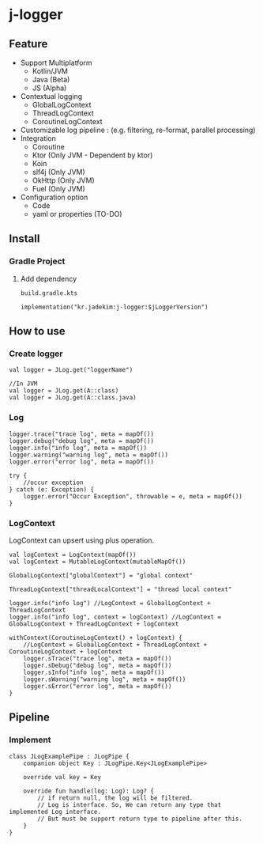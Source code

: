 # j-logger

## Feature
* Support Multiplatform
  * Kotlin/JVM
  * Java (Beta)
  * JS (Alpha)
* Contextual logging
  * GlobalLogContext
  * ThreadLogContext
  * CoroutineLogContext
* Customizable log pipeline : (e.g. filtering, re-format, parallel processing)
* Integration
  * Coroutine
  * Ktor (Only JVM - Dependent by ktor)
  * Koin
  * slf4j (Only JVM)
  * OkHttp (Only JVM)
  * Fuel (Only JVM)
* Configuration option
  * Code
  * yaml or properties (TO-DO)

## Install
### Gradle Project
1. Add dependency
    ```
    build.gradle.kts
   
    implementation("kr.jadekim:j-logger:$jLoggerVersion")
    ```
## How to use
### Create logger
```
val logger = JLog.get("loggerName")

//In JVM
val logger = JLog.get(A::class)
val logger = JLog.get(A::class.java)
```
### Log
```
logger.trace("trace log", meta = mapOf())
logger.debug("debug log", meta = mapOf())
logger.info("info log", meta = mapOf())
logger.warning("warning log", meta = mapOf())
logger.error("error log", meta = mapOf())

try {
    //occur exception
} catch (e: Exception) {
    logger.error("Occur Exception", throwable = e, meta = mapOf())
}
```
### LogContext
LogContext can upsert using plus operation.
```
val logContext = LogContext(mapOf())
val logContext = MutableLogContext(mutableMapOf())

GlobalLogContext["globalContext"] = "global context"

ThreadLogContext["threadLocalContext"] = "thread local context"

logger.info("info log") //LogContext = GlobalLogContext + ThreadLogContext
logger.info("info log", context = logContext) //LogContext = GlobalLogContext + ThreadLogContext + logContext

withContext(CoroutineLogContext() + logContext) {
    //LogContext = GlobalLogContext + ThreadLogContext + CoroutineLogContext + logContext
    logger.sTrace("trace log", meta = mapOf())
    logger.sDebug("debug log", meta = mapOf())
    logger.sInfo("info log", meta = mapOf())
    logger.sWarning("warning log", meta = mapOf())
    logger.sError("error log", meta = mapOf())
}
```

## Pipeline
### Implement
```
class JLogExamplePipe : JLogPipe {
    companion object Key : JLogPipe.Key<JLogExamplePipe>
    
    override val key = Key
    
    override fun handle(log: Log): Log? {
        // if return null, the log will be filtered.
        // Log is interface. So, We can return any type that implemented Log interface.
        // But must be support return type to pipeline after this.
    }
}
```